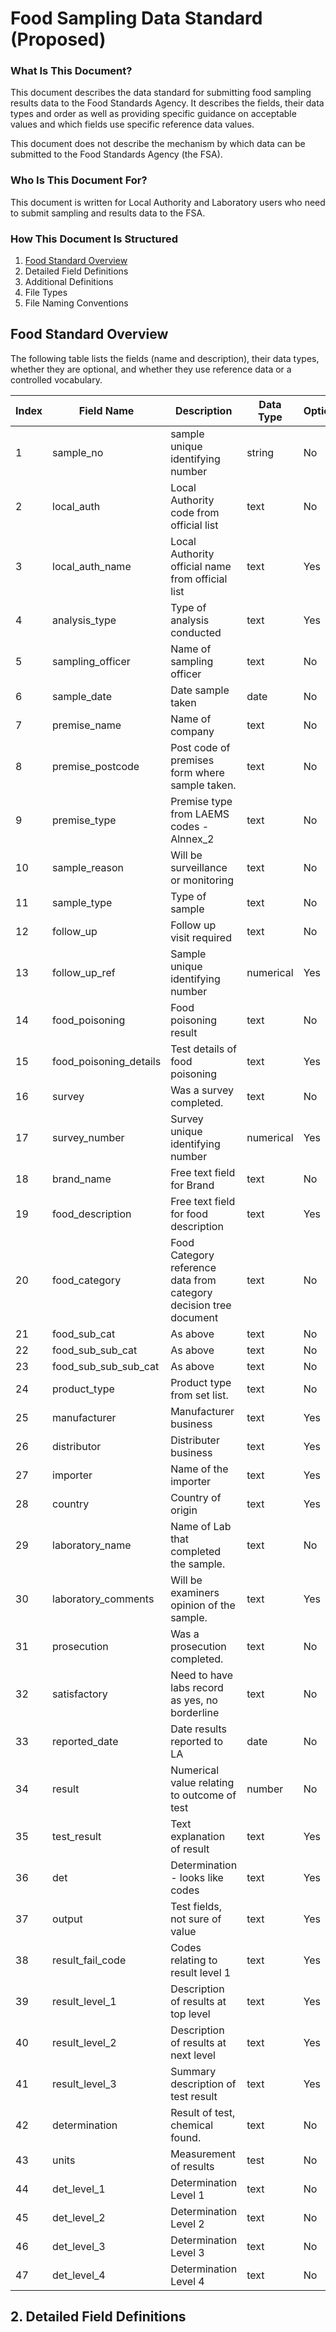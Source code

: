 # Food Sampling Data Standard (Proposed)

### What Is This Document?

This document describes the data standard for submitting food sampling results data to the Food Standards Agency. It describes the fields, their data types and order as well as providing specific guidance on acceptable values and which fields use specific reference data values.

This document does not describe the mechanism by which data can be submitted to the Food Standards Agency (the FSA).

### Who Is This Document For?

This document is written for Local Authority and Laboratory users who need to submit sampling and results data to the FSA.

### How This Document Is Structured

1. [Food Standard Overview](#Food-Standard-Overview)
2. Detailed Field Definitions
3. Additional Definitions
4. File Types
5. File Naming Conventions

## Food Standard Overview

The following table lists the fields (name and description), their data types, whether they are optional, and whether they use reference data or a controlled vocabulary.

Index | Field Name | Description | Data Type | Optional | Reference Data
------|------------|-------------|-----------|----------|---------------
1|sample_no|sample unique identifying number|string|No|No
2|local_auth|Local Authority code from official list|text|No|Yes
3|local_auth_name|Local Authority official name from official list|text|Yes|Yes
4|analysis_type|Type of analysis conducted|text|Yes|Yes
5|sampling_officer|Name of sampling officer|text|No|No
6|sample_date|Date sample taken|date|No|No
7|premise_name|Name of company|text|No|No
8|premise_postcode|Post code of premises form where sample taken.|text|No|No
9|premise_type|Premise type from LAEMS codes - Alnnex_2|text|No|Yes
10|sample_reason|Will be surveillance or monitoring|text|No|Yes
11|sample_type|Type of sample|text|No|Yes
12|follow_up|Follow up visit required|text|No|Yes
13|follow_up_ref|Sample unique identifying number|numerical|Yes|No
14|food_poisoning|Food poisoning result|text|No|Yes
15|food_poisoning_details|Test details of food poisoning|text|Yes|No
16|survey|Was a survey completed.|text|No|Yes
17|survey_number|Survey unique identifying number|numerical|Yes|No
18|brand_name|Free text field for Brand|text|No|No
19|food_description|Free text field for food description|text|Yes|No
20|food_category|Food Category reference data from category decision tree document|text|No|Yes
21|food_sub_cat|As above|text|No|Yes
22|food_sub_sub_cat|As above|text|No|Yes
23|food_sub_sub_sub_cat|As above|text|No|Yes
24|product_type|Product type from set list.|text|No|Yes
25|manufacturer|Manufacturer business|text|Yes|No
26|distributor|Distributer business|text|Yes|No
27|importer|Name of the importer|text|Yes|No
28|country|Country of origin|text|Yes|Yes
29|laboratory_name|Name of Lab that completed the sample.|text|No|Yes
30|laboratory_comments|Will be examiners opinion of the sample.|text|Yes|No
31|prosecution|Was a prosecution completed.|text|No|Yes
32|satisfactory|Need to have labs record as yes, no borderline|text|No|Yes
33|reported_date|Date results reported to LA|date|No|No
34|result|Numerical value relating to outcome of test|number|No|No
35|test_result|Text explanation of result|text|Yes|No
36|det|Determination - looks like codes|text|Yes|No
37|output|Test fields, not sure of value|text|Yes|No
38|result_fail_code|Codes relating to result level 1|text|Yes|No
39|result_level_1|Description of results at top level|text|Yes|Yes
40|result_level_2|Description of results at next level|text|Yes|Yes
41|result_level_3|Summary description of test result|text|Yes|Yes
42|determination|Result of test, chemical found.|text|No|Yes
43|units|Measurement of results|test|No|Yes
44|det_level_1|Determination Level 1|text|No|Yes
45|det_level_2|Determination Level 2|text|No|Yes
46|det_level_3|Determination Level 3|text|No|Yes
47|det_level_4|Determination Level 4|text|No|Yes

## 2. Detailed Field Definitions
